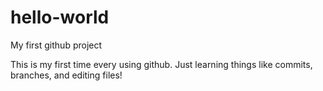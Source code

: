 hello-world
===========

My first github project

This is my first time every using github. Just learning things like commits, branches, and editing files!

